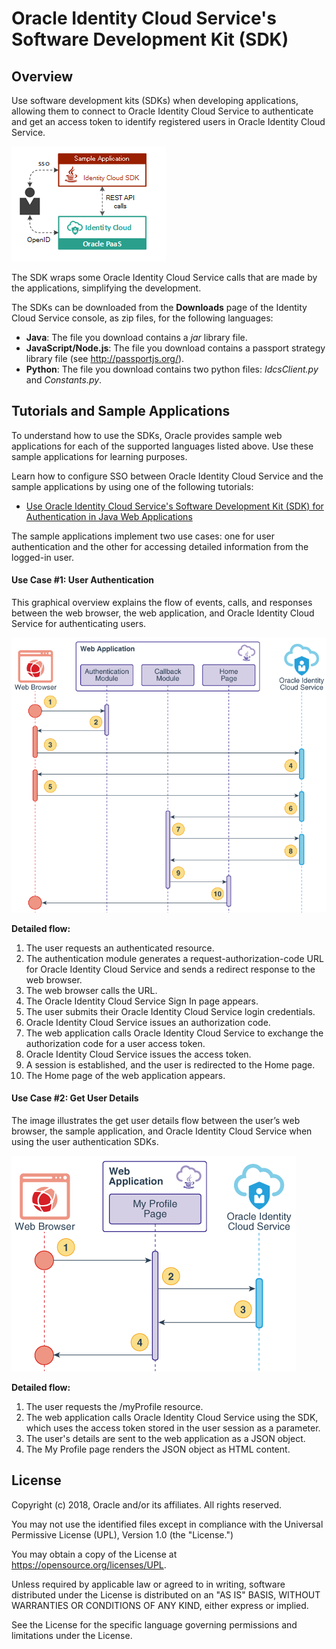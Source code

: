 # Oracle Identity Cloud Service's Software Development Kit (SDK)

## Overview

Use software development kits (SDKs) when developing applications, allowing them to connect to Oracle Identity Cloud Service to authenticate and get an access token to identify registered users in Oracle Identity Cloud Service.

![Overview Diagram](images/SDK_Header.png)

The SDK wraps some Oracle Identity Cloud Service calls that are made by the applications, simplifying the development.

The SDKs can be downloaded from the **Downloads** page of the Identity Cloud Service console, as zip files, for the following languages:
- **Java**: The file you download contains a *jar* library file.
- **JavaScript/Node.js**: The file you download contains a passport strategy library file (see http://passportjs.org/).
- **Python**: The file you download contains two python files: *IdcsClient.py* and *Constants.py*.

## Tutorials and Sample Applications

To understand how to use the SDKs, Oracle provides sample web applications for each of the supported languages listed above. Use these sample applications for learning purposes.

Learn how to configure SSO between Oracle Identity Cloud Service and the sample applications by using one of the following tutorials:

- [Use Oracle Identity Cloud Service's Software Development Kit (SDK) for Authentication in Java Web Applications](https://apexapps.oracle.com/pls/apex/f?p=44785:112:0::::P112_CONTENT_ID:22663)

The sample applications implement two use cases: one for user authentication and the other for  accessing detailed information from the logged-in user.

#### Use Case #1: User Authentication

This graphical overview explains the flow of events, calls, and responses between the web browser, the web application, and Oracle Identity Cloud Service for authenticating users.

![Authentication Sequence Diagram](images/SDK_SequenceDiagramAuthN.png)

**Detailed flow:**
1. The user requests an authenticated resource.
2. The authentication module generates a request-authorization-code URL for Oracle Identity Cloud Service and sends a redirect response to the web browser.
3. The web browser calls the URL.
4. The Oracle Identity Cloud Service Sign In page appears.
5. The user submits their Oracle Identity Cloud Service login credentials.
6. Oracle Identity Cloud Service issues an authorization code.
7. The web application calls Oracle Identity Cloud Service to exchange the authorization code for a user access token.
8. Oracle Identity Cloud Service issues the access token.
9. A session is established, and the user is redirected to the Home page.
10. The Home page of the web application appears.


#### Use Case #2: Get User Details

The image illustrates the get user details flow between the user’s web browser, the sample application, and Oracle Identity Cloud Service when using the user authentication SDKs.


![Get User Details Sequence Diagram](images/SDK_SequenceDiagramGetDetails.png)

**Detailed flow:**
1. The user requests the /myProfile resource.
2. The web application calls Oracle Identity Cloud Service using the SDK, which uses the access token stored in the user session as a parameter.
3. The user's details are sent to the web application as a JSON object.
4. The My Profile page renders the JSON object as HTML content.

## License

Copyright (c) 2018, Oracle and/or its affiliates. All rights reserved.

You may not use the identified files except in compliance with the Universal Permissive License (UPL), Version 1.0 (the "License.")

You may obtain a copy of the License at https://opensource.org/licenses/UPL. 

Unless required by applicable law or agreed to in writing, software distributed under the License is distributed on an "AS IS" BASIS, WITHOUT WARRANTIES OR CONDITIONS OF ANY KIND, either express or implied.

See the License for the specific language governing permissions and limitations under the License.
